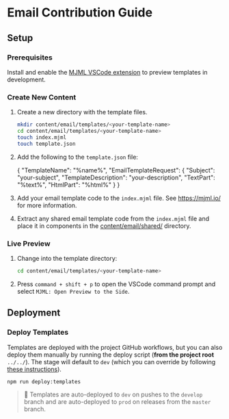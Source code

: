 # Email Contribution Guide

## Setup

### Prerequisites

Install and enable the [MJML VSCode extension](https://marketplace.visualstudio.com/items?itemName=mjmlio.vscode-mjml) to preview templates in development.

### Create New Content

1. Create a new directory with the template files.

    ```zsh
    mkdir content/email/templates/<your-template-name>
    cd content/email/templates/<your-template-name>
    touch index.mjml
    touch template.json
    ```

2. Add the following to the `template.json` file:

    {
        "TemplateName": "%name%",
        "EmailTemplateRequest": {
            "Subject": "your-subject",
            "TemplateDescription": "your-description",
            "TextPart": "%text%",
            "HtmlPart": "%html%"
        }
    }

3. Add your email template code to the `index.mjml` file. See https://mjml.io/ for more information.

4. Extract any shared email template code from the `index.mjml` file and place it in components in the [content/email/shared/](content/email/shared/) directory.

### Live Preview

1. Change into the template directory:
   
    ```zsh
    cd content/email/templates/<your-template-name>
    ```

2. Press `command + shift + p` to open the VSCode command prompt and select `MJML: Open Preview to the Side`.

## Deployment

### Deploy Templates

Templates are deployed with the project GitHub workflows, but you can also deploy them manually by running the deploy script (**from the project root** `../../`). The stage will default to `dev` (which you can override by following [these instructions](../../README.md#environment)).
   
```zsh
npm run deploy:templates
```

> 🚩 Templates are auto-deployed to `dev` on pushes to the `develop` branch and are auto-deployed to `prod` on releases from the `master` branch.


